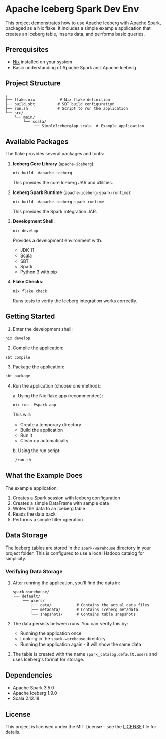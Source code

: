 # Apache Iceberg Spark Dev Env

This project demonstrates how to use Apache Iceberg with Apache Spark, packaged as a Nix flake. It includes a simple example application that creates an Iceberg table, inserts data, and performs basic queries.

## Prerequisites

- [Nix](https://nixos.org/download.html) installed on your system
- Basic understanding of Apache Spark and Apache Iceberg

## Project Structure

```
.
├── flake.nix           # Nix flake definition
├── build.sbt          # SBT build configuration
├── run.sh             # Script to run the application
└── src/
    └── main/
        └── scala/
            └── SimpleIcebergApp.scala  # Example application
```

## Available Packages

The flake provides several packages and tools:

1. **Iceberg Core Library** (`apache-iceberg`):
   ```bash
   nix build .#apache-iceberg
   ```
   This provides the core Iceberg JAR and utilities.

2. **Iceberg Spark Runtime** (`apache-iceberg-spark-runtime`):
   ```bash
   nix build .#apache-iceberg-spark-runtime
   ```
   This provides the Spark integration JAR.

3. **Development Shell**:
   ```bash
   nix develop
   ```
   Provides a development environment with:
   - JDK 11
   - Scala
   - SBT
   - Spark
   - Python 3 with pip

4. **Flake Checks**:
   ```bash
   nix flake check
   ```
   Runs tests to verify the Iceberg integration works correctly.

## Getting Started

1. Enter the development shell:
```bash
nix develop
```

2. Compile the application:
```bash
sbt compile
```

3. Package the application:
```bash
sbt package
```

4. Run the application (choose one method):

   a. Using the Nix flake app (recommended):
   ```bash
   nix run .#spark-app
   ```
   This will:
   - Create a temporary directory
   - Build the application
   - Run it
   - Clean up automatically

   b. Using the run script:
   ```bash
   ./run.sh
   ```

## What the Example Does

The example application:
1. Creates a Spark session with Iceberg configuration
2. Creates a simple DataFrame with sample data
3. Writes the data to an Iceberg table
4. Reads the data back
5. Performs a simple filter operation

## Data Storage

The Iceberg tables are stored in the `spark-warehouse` directory in your project folder. This is configured to use a local Hadoop catalog for simplicity.

### Verifying Data Storage

1. After running the application, you'll find the data in:
   ```
   spark-warehouse/
   └── default/
       └── users/
           ├── data/           # Contains the actual data files
           ├── metadata/       # Contains Iceberg metadata
           └── snapshots/      # Contains table snapshots
   ```

2. The data persists between runs. You can verify this by:
   - Running the application once
   - Looking in the `spark-warehouse` directory
   - Running the application again - it will show the same data

3. The table is created with the name `spark_catalog.default.users` and uses Iceberg's format for storage.

## Dependencies

- Apache Spark 3.5.0
- Apache Iceberg 1.9.0
- Scala 2.12.18

## License

This project is licensed under the MIT License - see the [LICENSE](LICENSE) file for details. 